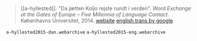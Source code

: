 > [[a-hyllested]]. "Da jætten Koljo rejste rundt i verden". *Word Exchange at the Gates of Europe – Five Millennia of Language Contact*. Københavns Universitet, 2014. [website](https://rootsofeurope.sites.ku.dk/2015/02/13/da-jaetten-koljo-rejste-rundt-i-verden/) [english trans by google](https://translate.google.com/translate?hl=en&tab=TT&sl=auto&tl=en&u=https%3A%2F%2Frootsofeurope.sites.ku.dk%2F2015%2F02%2F13%2Fda-jaetten-koljo-rejste-rundt-i-verden%2F)

`a-hyllested2015-dan.webarchive`
`a-hyllested2015-eng.webarchive`